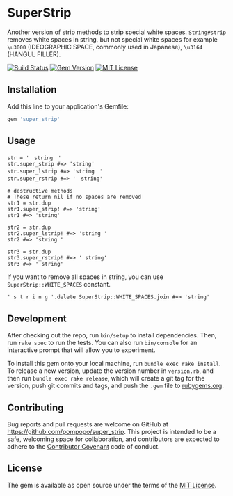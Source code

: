 # SuperStrip

Another version of strip methods to strip special white spaces.
`String#strip` removes white spaces in string, but not special white spaces for example `\u3000` (IDEOGRAPHIC SPACE, commonly used in Japanese), `\u3164` (HANGUL FILLER).

[![Build Status](https://travis-ci.org/pompopo/super_strip.svg?branch=master)](https://travis-ci.org/pompopo/super_strip)
[![Gem Version](https://badge.fury.io/rb/super_strip.svg)](https://badge.fury.io/rb/super_strip)
[![MIT License](http://img.shields.io/badge/license-MIT-blue.svg?style=flat)](LICENSE)

## Installation

Add this line to your application's Gemfile:

```ruby
gem 'super_strip'
```

## Usage

```
str = '　string　'
str.super_strip #=> 'string'
str.super_lstrip #=> 'string　'
str.super_rstrip #=> '　string'

# destructive methods
# These return nil if no spaces are removed
str1 = str.dup
str1.super_strip! #=> 'string'
str1 #=> 'string'

str2 = str.dup
str2.super_lstrip! #=> 'string '
str2 #=> 'string '

str3 = str.dup
str3.super_rstrip! #=> ' string'
str3 #=> ' string'
```

If you want to remove all spaces in string, you can use `SuperStrip::WHITE_SPACES` constant.
```
' s t r i n g '.delete SuperStrip::WHITE_SPACES.join #=> 'string'
```

## Development

After checking out the repo, run `bin/setup` to install dependencies. Then, run `rake spec` to run the tests. You can also run `bin/console` for an interactive prompt that will allow you to experiment.

To install this gem onto your local machine, run `bundle exec rake install`. To release a new version, update the version number in `version.rb`, and then run `bundle exec rake release`, which will create a git tag for the version, push git commits and tags, and push the `.gem` file to [rubygems.org](https://rubygems.org).

## Contributing

Bug reports and pull requests are welcome on GitHub at https://github.com/pompopo/super_strip. This project is intended to be a safe, welcoming space for collaboration, and contributors are expected to adhere to the [Contributor Covenant](contributor-covenant.org) code of conduct.

## License

The gem is available as open source under the terms of the [MIT License](http://opensource.org/licenses/MIT).
